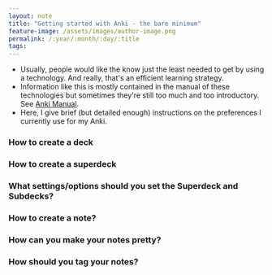 ```yaml
---
layout: note
title: "Getting started with Anki - the bare minimum"
feature-image: /assets/images/author-image.png
permalink: /:year/:month/:day/:title
tags:
---
```


- Usually, people would like the know just the least needed to get by using a technology. And really, that's an efficient learning strategy.
- Information like this is mostly contained in the manual of these technologies but sometimes they're still too much and too introductory. See [Anki Manual](https://docs.ankiweb.net/getting-started.html).
- Here, I give brief (but detailed enough) instructions on the preferences I currently use for my Anki.

### How to create a deck
### How to create a superdeck
### What settings/options should you set the Superdeck and Subdecks?
### How to create a note?
### How can you make your notes pretty?
### How should you tag your notes?
